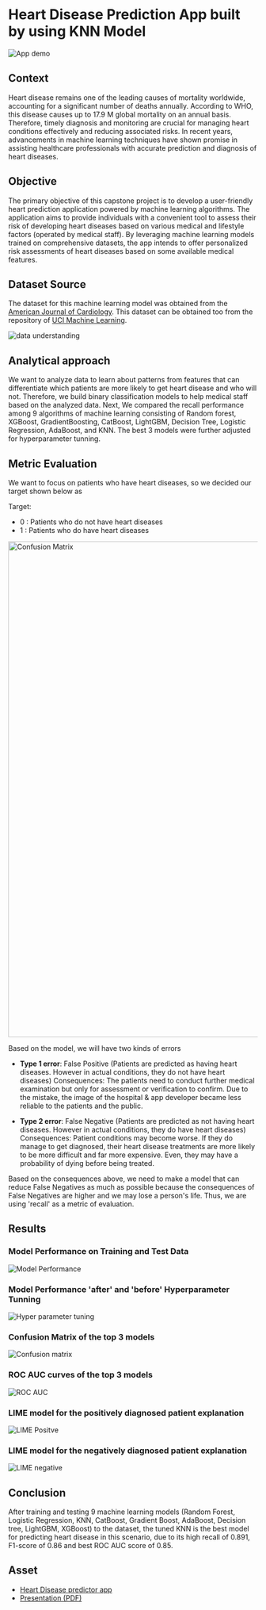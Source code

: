# Heart Disease Prediction App built by using KNN Model
![App demo](https://github.com/harishmuh/Heart-diseases-prediction-Machine-Learning--App/blob/main/app_demo_in%20streamlit.PNG)



## Context

Heart disease remains one of the leading causes of mortality worldwide, accounting for a significant number of deaths annually. According to WHO, this disease causes up to 17.9 M global mortality on an annual basis. Therefore, timely diagnosis and monitoring are crucial for managing heart conditions effectively and reducing associated risks. In recent years, advancements in machine learning techniques have shown promise in assisting healthcare professionals with accurate prediction and diagnosis of heart diseases.

## Objective

The primary objective of this capstone project is to develop a user-friendly heart prediction application powered by machine learning algorithms. The application aims to provide individuals with a convenient tool to assess their risk of developing heart diseases based on various medical and lifestyle factors (operated by medical staff). By leveraging machine learning models trained on comprehensive datasets, the app intends to offer personalized risk assessments of heart diseases based on some available medical features.

## Dataset Source

The dataset for this machine learning model was obtained from the [American Journal of Cardiology](https://www.ajconline.org/article/0002-9149(89)90524-9/abstract). This dataset can be obtained too from the repository of [UCI Machine Learning](https://archive.ics.uci.edu/dataset/45/heart+disease). 

![data understanding](https://github.com/harishmuh/Heart-diseases-prediction-Machine-Learning--App/blob/main/feature%20understanding.PNG)


## Analytical approach

We want to analyze data to learn about patterns from features that can differentiate which patients are more likely to get heart disease and who will not. Therefore, we build binary classification models to help medical staff based on the analyzed data. Next, We compared the recall performance among 9 algorithms of machine learning consisting of Random forest, XGBoost, GradientBoosting, CatBoost, LightGBM, Decision Tree, Logistic Regression, AdaBoost, and KNN. The best 3 models were further adjusted for hyperparameter tunning.

## Metric Evaluation

We want to focus on patients who have heart diseases, so we decided our target shown below as

Target:
* 0 : Patients who do not have heart diseases
* 1 : Patients who do have heart diseases

<img src="https://assets-global.website-files.com/6266b596eef18c1931f938f9/644aea65cefe35380f198a5a_class_guide_cm08.png" alt="Confusion Matrix" width="1000">

Based on the model, we will have two kinds of errors

* **Type 1 error**: False Positive (Patients are predicted as having heart diseases. However in actual conditions, they do not have heart diseases)
Consequences: The patients need to conduct further medical examination but only for assessment or verification to confirm. Due to the mistake, the image of the hospital & app developer became less reliable to the patients and the public.

* **Type 2 error**: False Negative (Patients are predicted as not having heart diseases. However in actual conditions, they do have heart diseases)
Consequences: Patient conditions may become worse. If they do manage to get diagnosed, their heart disease treatments are more likely to be more difficult and far more expensive. Even, they may have a probability of dying before being treated.

Based on the consequences above, we need to make a model that can reduce False Negatives as much as possible because the consequences of False Negatives are higher and we may lose a person's life. Thus, we are using 'recall' as a metric of evaluation.

## Results

### Model Performance on Training and Test Data

![Model Performance](https://github.com/harishmuh/Heart-diseases-prediction-Machine-Learning--App/blob/main/model%20performance.PNG)

### Model Performance 'after' and 'before' Hyperparameter Tunning

![Hyper parameter tuning](https://github.com/harishmuh/Heart-diseases-prediction-Machine-Learning--App/blob/main/hyperparameter%20tuning_result.PNG)

### Confusion Matrix of the top 3 models

![Confusion matrix](https://github.com/harishmuh/Heart-diseases-prediction-Machine-Learning--App/blob/main/confusion%20matrix.PNG)

### ROC AUC curves of the top 3 models

![ROC AUC](https://github.com/harishmuh/Heart-diseases-prediction-Machine-Learning--App/blob/main/roc_auc_graph.PNG)

### LIME model for the positively diagnosed patient explanation
![LIME Positve](https://github.com/harishmuh/Heart-diseases-prediction-Machine-Learning--App/blob/main/lime_positive_patient.PNG)

### LIME model for the negatively diagnosed patient explanation
![LIME negative](https://github.com/harishmuh/Heart-diseases-prediction-Machine-Learning--App/blob/main/lime_negative_patient.PNG)

## Conclusion
After training and testing 9 machine learning models (Random Forest, Logistic Regression, KNN, CatBoost, Gradient Boost, AdaBoost, Decision tree, LightGBM, XGBoost) to the dataset, the tuned KNN is the best model for predicting heart disease in this scenario, due to its high recall of 0.891, F1-score of 0.86 and best ROC AUC score of 0.85.

## Asset
* [Heart Disease predictor app](https://heart-diseases-prediction-ml-hm.streamlit.app/)
* [Presentation (PDF)](https://github.com/harishmuh/Heart-diseases-prediction-Machine-Learning--App/blob/main/Developing%20heart%20disease%20prediction%20app.pdf) 
